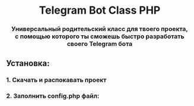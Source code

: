<h1 align="center">
  Telegram Bot Class PHP
</h1>
<h3 align="center">
  Универсальный родительский класс для твоего проекта,<br> с помощью которого ты сможешь быстро разработать своего Telegram бота<br>
</h3>
<h2>Установка:</h2>
<h3>1. Скачать и распокавать проект</h3>
<h3>2. Заполнить config.php файл:</h3>

